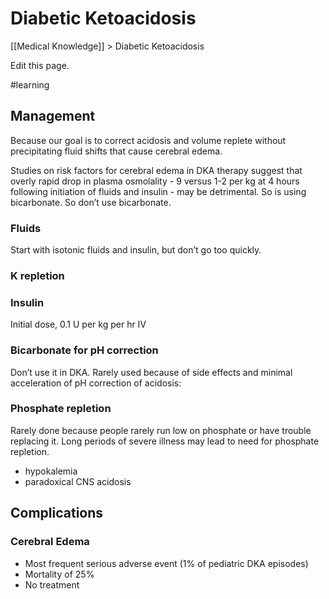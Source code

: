 # Diabetic Ketoacidosis
[[Medical Knowledge]] > Diabetic Ketoacidosis

Edit this page.

#learning
## Management
Because our goal is to correct acidosis and volume replete without precipitating fluid shifts that cause cerebral edema.

Studies on risk factors for cerebral edema in DKA therapy suggest that overly rapid drop in plasma osmolality - 9 versus 1-2 per kg at 4 hours following initiation of fluids and insulin - may be detrimental. So is using bicarbonate. So don’t use bicarbonate.

### Fluids
Start with isotonic fluids and insulin, but don’t go too quickly.
### K repletion
### Insulin
Initial dose, 0.1 U per kg per hr
IV

### Bicarbonate for pH correction
Don’t use it in DKA. Rarely used because of side effects and minimal acceleration of pH correction of acidosis:
### Phosphate repletion
Rarely done because people rarely run low on phosphate or have trouble replacing it. Long periods of severe illness may lead to need for phosphate repletion.

* hypokalemia
* paradoxical CNS acidosis

## Complications
### Cerebral Edema
* Most frequent serious adverse event (1% of pediatric DKA episodes)
* Mortality of 25%
* No treatment


